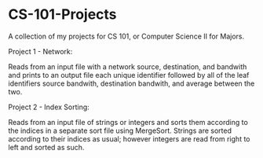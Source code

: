 # CS-101-Projects
A collection of my projects for CS 101, or Computer Science II for Majors.

Project 1 - Network:

Reads from an input file with a network source, destination, and bandwith and prints to an output file each unique identifier followed by all of the leaf identifiers source bandwith, destination bandwith, and average between the two.

Project 2 - Index Sorting:

Reads from an input file of strings or integers and sorts them according to the indices in a separate sort file using MergeSort. Strings are sorted according to their indices as usual; however integers are read from right to left and sorted as such.
